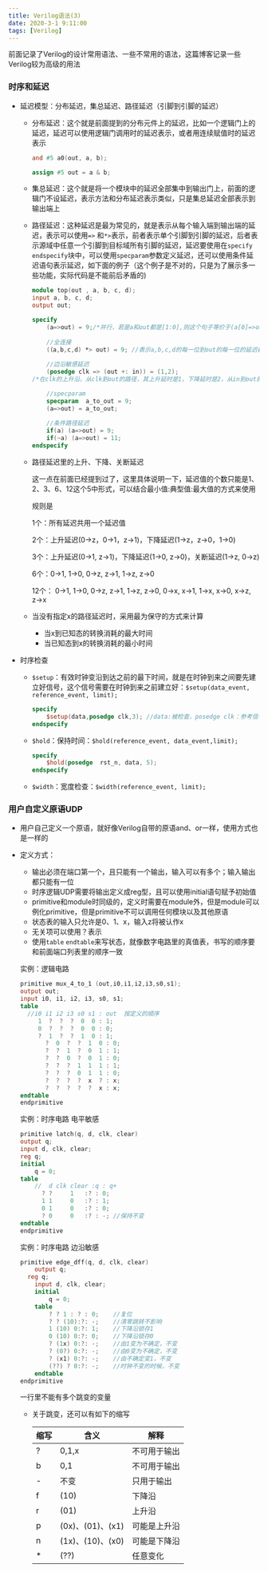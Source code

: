 ```yaml
---
title: Verilog语法(3)
date: 2020-3-1 9:11:00
tags: [Verilog]
---
```


前面记录了Verilog的设计常用语法、一些不常用的语法，这篇博客记录一些Verilog较为高级的用法

<!--more-->

### 时序和延迟

- 延迟模型：分布延迟，集总延迟、路径延迟（引脚到引脚的延迟）

  - 分布延迟：这个就是前面提到的分布元件上的延迟，比如一个逻辑门上的延迟，延迟可以使用逻辑门调用时的延迟表示，或者用连续赋值时的延迟表示

    ```verilog
    and #5 a0(out, a, b);
    
    assign #5 out = a & b;
    ```

  - 集总延迟：这个就是将一个模块中的延迟全部集中到输出门上，前面的逻辑门不设延迟，表示方法和分布延迟表示类似，只是集总延迟全部表示到输出端上

  - 路径延迟：这种延迟是最为常见的，就是表示从每个输入端到输出端的延迟，表示可以使用`=>` 和`*>`表示，前者表示单个引脚到引脚的延迟，后者表示源域中任意一个引脚到目标域所有引脚的延迟，延迟要使用在`specify  endspecify`块中，可以使用`specparam`参数定义延迟，还可以使用条件延迟语句表示延迟，如下面的例子（这个例子是不对的，只是为了展示多一些功能，实际代码是不能前后矛盾的)

    ```verilog
    module top(out , a, b, c, d);
    input a, b, c, d;
    output out;
    
    specify 
    	(a=>out) = 9;/*并行，若是a和out都是[1:0],则这个句子等价于(a[0]=>out[0]) = 9;(a[1]=>out[1]) = 9;*/
    	
    	//全连接 
    	(（a,b,c,d) *> out) = 9; //表示a,b,c,d的每一位到out的每一位的延迟都是9
    	
    	//边沿敏感延迟
    	(posedge clk => (out +: in)) = (1,2);
    /*在clk的上升沿，从clk到out的路径，其上升延时是1，下降延时是2，从in到out的数据路径是同向传输，即out = in，若是-号，则是out = ~in;*/
    
    	//specparam
    	specparam  a_to_out = 9;
    	(a=>out) = a_to_out;
    	
    	//条件路径延迟
    	if(a) (a=>out) = 9;
    	if(~a) (a=>out) = 11;
    endspecify
    ```

  - 路径延迟里的上升、下降、关断延迟

    这一点在前面已经提到过了，这里具体说明一下，延迟值的个数只能是1、2、3、6、12这个5中形式，可以结合最小值:典型值:最大值的方式来使用

    规则是

    1个：所有延迟共用一个延迟值

    2个：上升延迟(0->z，0->1，z->1)，下降延迟(1->z，z->0，1->0)

    3个：上升延迟(0->1, z->1)，下降延迟(1->0, z->0)，关断延迟(1->z, 0->z)

    6个：0->1, 1->0, 0->z, z->1, 1->z, z->0

    12个： 0->1, 1->0, 0->z, z->1, 1->z, z->0, 0->x, x->1, 1->x, x->0, x->z, z->x

  - 当没有指定x的路径延迟时，采用最为保守的方式来计算

    - 当x到已知态的转换消耗的最大时间
    - 当已知态到x的转换消耗的最小时间

- 时序检查

  - `$setup`：有效时钟变沿到达之前的最下时间，就是在时钟到来之间要先建立好信号，这个信号需要在时钟到来之前建立好：`$setup(data_event, reference_event, limit);`

    ```verilog
    specify
        $setup(data,posedge clk,3); //data:被检查，posedge clk：参考信号，3:最小时间
    endspecify
    ```

  - `$hold`：保持时间：`$hold(reference_event, data_event,limit);`

    ```verilog
    specify
        $hold(posedge  rst_n, data, 5);
    endspecify
    ```

  - `$width`：宽度检查：`$width(reference_event, limit);`



### 用户自定义原语UDP

- 用户自己定义一个原语，就好像Verilog自带的原语and、or一样，使用方式也是一样的

- 定义方式：

  - 输出必须在端口第一个，且只能有一个输出，输入可以有多个；输入输出都只能有一位
  - 时序逻辑UDP需要将输出定义成reg型，且可以使用initial语句赋予初始值
  - primitive和module时同级的，定义时需要在module外，但是module可以例化primitive，但是primitive不可以调用任何模块以及其他原语
  - 状态表的输入只允许是0、1、x，输入z将被认作x
  - 无关项可以使用？表示
  - 使用`table` `endtable`来写状态，就像数字电路里的真值表，书写的顺序要和前面端口列表里的顺序一致

  实例：逻辑电路

  ```verilog
  primitive mux_4_to_1 (out,i0,i1,i2,i3,s0,s1);
  output out;
  input i0, i1, i2, i3, s0, s1;
  table
  	//i0 i1 i2 i3 s0 s1 : out  按定义的顺序
  	   1  ?  ?  ?  0  0 : 1;
  	   0  ?  ?  ?  0  0 : 0;
  	   ?  1  ?  ?  1  0 : 1;
         ?  0  ?  ?  1  0 : 0;
         ?  ?  1  ?  0  1 : 1;
         ?  ?  0  ?  0  1 : 0;
         ?  ?  ?  1  1  1 : 1;
         ?  ?  ?  0  1  1 : 0;
         ?  ?  ?  ?  x  ? : x;
         ?  ?  ?  ?  ?  x : x;
  endtable
  endprimitive
  ```

  实例：时序电路 电平敏感

  ```verilog
  primitive latch(q, d, clk, clear)
  output q;
  input d, clk, clear;
  reg q;
  initial 
      q = 0;
  table
      //  d clk clear :q : q+
      	? ?     1   :? : 0;
      	1 1     0   :? : 1;
      	0 1     0   :? : 0;
      	? 0     0   :? : -; //保持不变
  endtable
  endprimitive
  ```

  实例：时序电路 边沿敏感

  ```verilog
  primitive edge_dff(q, d, clk, clear)
      output q;
  	reg q;
      input d, clk, clear;
      initial 
          q = 0;
      table
          ? ? 1 : ? : 0;	//复位
          ? ? (10):?: -;	//清零跳转不影响
          1 (10) 0:?: 1;	//下降沿锁存1
          0 (10) 0:?: 0;	//下降沿锁存0
          ? (1x) 0:?: -;	//由1变为不确定，不变
          ? (0?) 0:?: -;	//由0变为不确定，不变
          ? (x1) 0:?: -;	//由不确定变1，不变
          (??) ? 0:?: -;	//时钟不变的时候，不变
      endtable
  endprimitive
  ```

  一行里不能有多个跳变的变量

  - 关于跳变，还可以有如下的缩写

    | 缩写 | 含义             | 解释         |
    | ---- | ---------------- | ------------ |
    | ?    | 0,1,x            | 不可用于输出 |
    | b    | 0,1              | 不可用于输出 |
    | -    | 不变             | 只用于输出   |
    | f    | (10)             | 下降沿       |
    | r    | (01)             | 上升沿       |
    | p    | (0x)、(01)、(x1) | 可能是上升沿 |
    | n    | (1x)、(10)、(x0) | 可能是下降沿 |
    | *    | (??)             | 任意变化     |

    

  